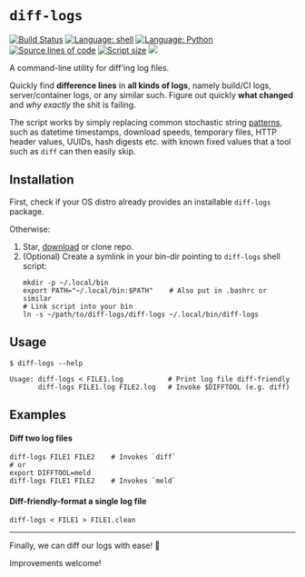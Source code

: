 `diff-logs`
===========
[![Build Status](https://img.shields.io/github/actions/workflow/status/kernc/diff-logs/ci.yml?branch=master&style=for-the-badge)](https://github.com/kernc/diff-logs/actions)
[![Language: shell](https://img.shields.io/badge/lang-Shell-peachpuff?style=for-the-badge)](https://github.com/kernc/diff-logs)
[![Language: Python](https://img.shields.io/badge/lang-Python-skyblue?style=for-the-badge)](https://github.com/kernc/diff-logs)
[![Source lines of code](https://img.shields.io/endpoint?url=https://ghloc.vercel.app/api/kernc/diff-logs/badge?filter=diff-logs.py,diff-logs$&style=for-the-badge&color=greenyellow&label=SLOC)](https://github.com/kernc/diff-logs)
[![Script size](https://img.shields.io/github/languages/code-size/kernc/diff-logs?style=for-the-badge&color=greenyellow)](https://github.com/kernc/diff-logs)
[![](https://img.shields.io/github/issues/kernc/diff-logs?style=for-the-badge)](https://github.com/kernc/diff-logs/issues)

A command-line utility for diff'ing log files.

Quickly find **difference lines** in **all kinds of logs**,
namely build/CI logs, server/container logs, or any similar such.
Figure out quickly **what changed** and _why exactly_ the shit is failing.

The script works by simply replacing common stochastic string [patterns],
such as datetime timestamps, download speeds, temporary files,
HTTP header values, UUIDs, hash digests etc. with known fixed
values that a tool such as `diff` can then easily skip.

[patterns]: https://github.com/kernc/diff-logs/blob/master/diff-logs.py


Installation
------------
First, check if your OS distro already provides an installable `diff-logs` package.

Otherwise:
1. Star, [download](https://github.com/kernc/diff-logs/archive/refs/heads/master.zip)
   or clone repo.
2. (Optional) Create a symlink in your bin-dir pointing to `diff-logs` shell script:
   ```shell
   mkdir -p ~/.local/bin
   export PATH="~/.local/bin:$PATH"    # Also put in .bashrc or similar
   # Link script into your bin
   ln -s ~/path/to/diff-logs/diff-logs ~/.local/bin/diff-logs
   ```


Usage
-----
```shell
$ diff-logs --help

Usage: diff-logs < FILE1.log           # Print log file diff-friendly
       diff-logs FILE1.log FILE2.log   # Invoke $DIFFTOOL (e.g. diff)
```


Examples
--------

#### Diff two log files
```shell
diff-logs FILE1 FILE2    # Invokes `diff`
# or
export DIFFTOOL=meld
diff-logs FILE1 FILE2    # Invokes `meld`
```

#### Diff-friendly-format a single log file
```shell
diff-logs < FILE1 > FILE1.clean
```

-----
Finally, we can diff our logs with ease! 🥳

Improvements welcome!
